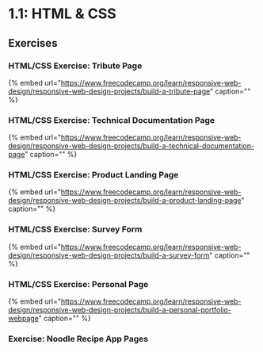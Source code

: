 # 1.1: HTML & CSS

## Exercises

### HTML/CSS Exercise: Tribute Page

{% embed url="https://www.freecodecamp.org/learn/responsive-web-design/responsive-web-design-projects/build-a-tribute-page" caption="" %}

### HTML/CSS Exercise: Technical Documentation Page

{% embed url="https://www.freecodecamp.org/learn/responsive-web-design/responsive-web-design-projects/build-a-technical-documentation-page" caption="" %}

### HTML/CSS Exercise: Product Landing Page

{% embed url="https://www.freecodecamp.org/learn/responsive-web-design/responsive-web-design-projects/build-a-product-landing-page" caption="" %}

### HTML/CSS Exercise: Survey Form

{% embed url="https://www.freecodecamp.org/learn/responsive-web-design/responsive-web-design-projects/build-a-survey-form" caption="" %}

### HTML/CSS Exercise: Personal Page

{% embed url="https://www.freecodecamp.org/learn/responsive-web-design/responsive-web-design-projects/build-a-personal-portfolio-webpage" caption="" %}

### Exercise: Noodle Recipe App Pages
